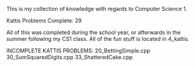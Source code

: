 This is my collection of knowledge with regards to Computer Science 1.

Kattis Problems Complete: 29

All of this was completed during the school year, or afterwards in the summer following my CS1 class.
All of the fun stuff is located in 4_kattis.

INCOMPLETE KATTIS PROBLEMS:
20_BettingSimple.cpp
30_SumSquaredDigits.cpp
33_ShatteredCake.cpp